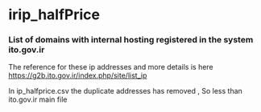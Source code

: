 # irip_halfPrice
### List of domains with internal hosting registered in the system ito.gov.ir

The reference for these ip addresses and more details is here https://g2b.ito.gov.ir/index.php/site/list_ip

In ip_halfprice.csv the duplicate addresses has removed , So less than ito.gov.ir main file
